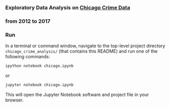 ### Exploratory Data Analysis on [Chicago Crime Data](https://www.kaggle.com/currie32/crimes-in-chicago)
### from 2012 to 2017  
### Run
In a terminal or command window, navigate to the top-level project directory `chicago_crime_analysis/` (that contains this README) and run one of the following commands:

```bash
ipython notebook chicago.ipynb
```  
or
```bash
jupyter notebook chicago.ipynb
```

This will open the Jupyter Notebook software and project file in your browser.

